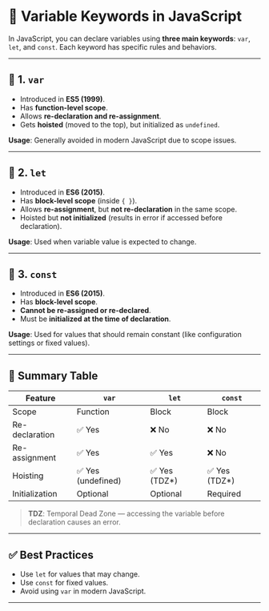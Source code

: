 # 🧮 Variable Keywords in JavaScript

In JavaScript, you can declare variables using **three main keywords**: `var`, `let`, and `const`. Each keyword has specific rules and behaviors.

---

## 🔹 1. `var`

- Introduced in **ES5 (1999)**.
- Has **function-level scope**.
- Allows **re-declaration and re-assignment**.
- Gets **hoisted** (moved to the top), but initialized as `undefined`.

**Usage**: Generally avoided in modern JavaScript due to scope issues.

---

## 🔹 2. `let`

- Introduced in **ES6 (2015)**.
- Has **block-level scope** (inside `{ }`).
- Allows **re-assignment**, but **not re-declaration** in the same scope.
- Hoisted but **not initialized** (results in error if accessed before declaration).

**Usage**: Used when variable value is expected to change.

---

## 🔹 3. `const`

- Introduced in **ES6 (2015)**.
- Has **block-level scope**.
- **Cannot be re-assigned or re-declared**.
- Must be **initialized at the time of declaration**.

**Usage**: Used for values that should remain constant (like configuration settings or fixed values).

---

## 🧾 Summary Table

| Feature         | `var`           | `let`           | `const`         |
|-----------------|------------------|------------------|------------------|
| Scope           | Function          | Block            | Block            |
| Re-declaration  | ✅ Yes            | ❌ No            | ❌ No            |
| Re-assignment   | ✅ Yes            | ✅ Yes           | ❌ No            |
| Hoisting        | ✅ Yes (undefined) | ✅ Yes (TDZ*)     | ✅ Yes (TDZ*)     |
| Initialization  | Optional         | Optional         | Required         |

> **TDZ**: Temporal Dead Zone — accessing the variable before declaration causes an error.

---

## ✅ Best Practices

- Use `let` for values that may change.
- Use `const` for fixed values.
- Avoid using `var` in modern JavaScript.

---
